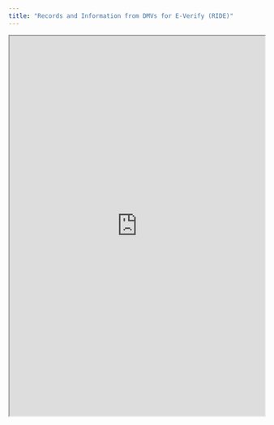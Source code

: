 ```yaml
---
title: "Records and Information from DMVs for E-Verify (RIDE)"
---
```




<iframe height="750" width="100%" src="https://ewelton.github.io/ktest/wiki.html#Records%20and%20Information%20from%20DMVs%20for%20E-Verify%20(RIDE)"></iframe>
